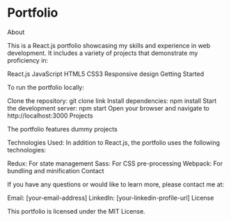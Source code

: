 # Portfolio

About

This is a React.js portfolio showcasing my skills and experience in web development. It includes a variety of projects that demonstrate my proficiency in:

React.js
JavaScript
HTML5
CSS3
Responsive design
Getting Started

To run the portfolio locally:

Clone the repository: git clone link 
Install dependencies: npm install
Start the development server: npm start
Open your browser and navigate to http://localhost:3000
Projects

The portfolio features dummy projects

Technologies Used:
In addition to React.js, the portfolio uses the following technologies:

Redux: For state management
Sass: For CSS pre-processing
Webpack: For bundling and minification
Contact

If you have any questions or would like to learn more, please contact me at:

Email: [your-email-address]
LinkedIn: [your-linkedin-profile-url]
License

This portfolio is licensed under the MIT License.
